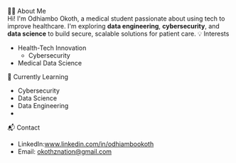 👨‍⚕️ About Me  
Hi! I'm Odhiambo Okoth, a medical student passionate about using tech to improve healthcare. I'm exploring **data engineering**, **cybersecurity**, and **data science** to build secure, scalable solutions for patient care.
💡 Interests  
- Health-Tech Innovation  
  -  Cybersecurity  
- Medical Data Science  

🌱 Currently Learning  
- Cybersecurity
- Data Science
- Data Engineering
- 
📬 Contact  
- LinkedIn:www.linkedin.com/in/odhiambookoth
- Email: okothznation@gmail.com
